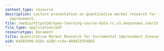 ```yaml
---
content_type: resource
description: Lecture presentation on quantitative market research for incremental
  improvement.
file: /media/https%3A/open-learning-course-data-rc.s3.amazonaws.com/15-356-how-to-develop-breakthrough-products-and-services-spring-2004/6a582996818ca28dcc4a48d4233548b2_lec4_mkt_res.pdf
file_type: application/pdf
resourcetype: Document
title: Quantitative Market Research for Incremental Improvement Innovations
uid: 6a582996-818c-a28d-cc4a-48d4233548b2
---
```

